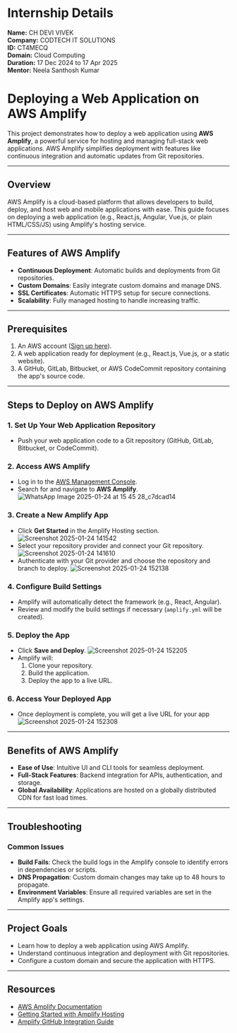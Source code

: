 # Internship Details

**Name:** CH DEVI VIVEK  
**Company:** CODTECH IT SOLUTIONS  
**ID:** CT4MECQ  
**Domain:** Cloud Computing  
**Duration:** 17 Dec 2024 to 17 Apr 2025  
**Mentor:** Neela Santhosh Kumar



# Deploying a Web Application on AWS Amplify

This project demonstrates how to deploy a web application using **AWS Amplify**, a powerful service for hosting and managing full-stack web applications. AWS Amplify simplifies deployment with features like continuous integration and automatic updates from Git repositories.

---

## Overview

AWS Amplify is a cloud-based platform that allows developers to build, deploy, and host web and mobile applications with ease. This guide focuses on deploying a web application (e.g., React.js, Angular, Vue.js, or plain HTML/CSS/JS) using Amplify's hosting service.

---

## Features of AWS Amplify
- **Continuous Deployment**: Automatic builds and deployments from Git repositories.
- **Custom Domains**: Easily integrate custom domains and manage DNS.
- **SSL Certificates**: Automatic HTTPS setup for secure connections.
- **Scalability**: Fully managed hosting to handle increasing traffic.

---

## Prerequisites

1. An AWS account ([Sign up here](https://aws.amazon.com/)).
2. A web application ready for deployment (e.g., React.js, Vue.js, or a static website).
3. A GitHub, GitLab, Bitbucket, or AWS CodeCommit repository containing the app's source code.

---

## Steps to Deploy on AWS Amplify

### 1. Set Up Your Web Application Repository
- Push your web application code to a Git repository (GitHub, GitLab, Bitbucket, or CodeCommit).

### 2. Access AWS Amplify
- Log in to the [AWS Management Console](https://aws.amazon.com/).
- Search for and navigate to **AWS Amplify**.
![WhatsApp Image 2025-01-24 at 15 45 28_c7dcad14](https://github.com/user-attachments/assets/c881dc70-4819-4fb2-bae0-7df080c27f0b)


### 3. Create a New Amplify App
- Click **Get Started** in the Amplify Hosting section.
![Screenshot 2025-01-24 141542](https://github.com/user-attachments/assets/e2a763da-e098-471f-a36c-6e61a65ce40e)
- Select your repository provider and connect your Git repository.
![Screenshot 2025-01-24 141610](https://github.com/user-attachments/assets/7c94e154-4760-44e7-b7d8-c12589802f28)
- Authenticate with your Git provider and choose the repository and branch to deploy.
![Screenshot 2025-01-24 152138](https://github.com/user-attachments/assets/9cf66ad3-b714-4457-bf4a-04e8323c8d95)

### 4. Configure Build Settings
- Amplify will automatically detect the framework (e.g., React, Angular).
- Review and modify the build settings if necessary (`amplify.yml` will be created).

### 5. Deploy the App
- Click **Save and Deploy**.
![Screenshot 2025-01-24 152205](https://github.com/user-attachments/assets/80675e97-dcfc-4b38-b042-c287c3ee264b)
- Amplify will:
  1. Clone your repository.
  2. Build the application.
  3. Deploy the app to a live URL.

### 6. Access Your Deployed App
- Once deployment is complete, you will get a live URL for your app
![Screenshot 2025-01-24 152308](https://github.com/user-attachments/assets/d9c0d7f5-e584-4597-97e2-d4d74f7de24e)

---

## Benefits of AWS Amplify
- **Ease of Use**: Intuitive UI and CLI tools for seamless deployment.
- **Full-Stack Features**: Backend integration for APIs, authentication, and storage.
- **Global Availability**: Applications are hosted on a globally distributed CDN for fast load times.

---

## Troubleshooting

### Common Issues
- **Build Fails**: Check the build logs in the Amplify console to identify errors in dependencies or scripts.
- **DNS Propagation**: Custom domain changes may take up to 48 hours to propagate.
- **Environment Variables**: Ensure all required variables are set in the Amplify app's settings.

---

## Project Goals
- Learn how to deploy a web application using AWS Amplify.
- Understand continuous integration and deployment with Git repositories.
- Configure a custom domain and secure the application with HTTPS.

---

## Resources
- [AWS Amplify Documentation](https://docs.amplify.aws/)
- [Getting Started with Amplify Hosting](https://docs.amplify.aws/start/hosting/)
- [Amplify GitHub Integration Guide](https://docs.amplify.aws/cli/hosting/hosting-and-ci-cd/)
